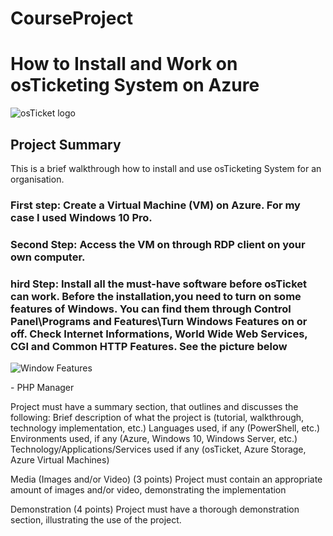 # CourseProject

<h1> How to Install and Work on osTicketing System on Azure</h1>
<p align="left">
<img src="https://i.imgur.com/Clzj7Xs.png" alt="osTicket logo"/>
</p>

<h2>Project Summary</h2> 
This is a brief walkthrough how to install and use osTicketing System for an organisation.
<h3>First step: Create a Virtual Machine (VM) on Azure. For my case I used Windows 10 Pro.</h3>
<h3>Second Step: Access the VM on through RDP client on your own computer.</h3>
<h3>hird Step: Install all the must-have software before osTicket can work. Before the installation,you need to turn on some features of Windows. You can find them through Control Panel\Programs and Features\Turn Windows Features on or off. Check Internet Informations, World Wide Web Services, CGI and Common HTTP Features. See the picture below</h3>
<p align="left">
<img src="https://i.imgur.com/RsYPw50.png" alt="Window Features"/>
</p>
- PHP Manager
</p>




Project must have a summary section, that outlines and discusses the following:
Brief description of what the project is (tutorial, walkthrough, technology implementation, etc.)
Languages used, if any (PowerShell, etc.)
Environments used, if any (Azure, Windows 10, Windows Server, etc.)
Technology/Applications/Services used if any (osTicket, Azure Storage, Azure Virtual Machines)

Media (Images and/or Video) (3 points)
Project must contain an appropriate amount of images and/or video, demonstrating the implementation

Demonstration (4 points)
Project must have a thorough demonstration section, illustrating the use of the project.

